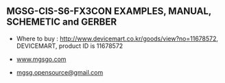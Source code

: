 ## MGSG-CIS-S6-FX3CON EXAMPLES, MANUAL, SCHEMETIC and GERBER

- Where to buy : http://www.devicemart.co.kr/goods/view?no=11678572, DEVICEMART, product ID is 11678572

- www.mgsgo.com
- mgsg.opensource@gmail.com
